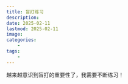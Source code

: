 ```yaml
---
title: 盲打练习
description: 
date: 2025-02-11
lastmod: 2025-02-11
image: 
categories:
    - 
tags:
    - 
---
```


越来越意识到盲打的重要性了，我需要不断练习！

